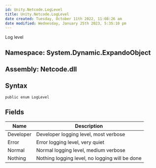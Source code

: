 ```yaml
---
id: Unity.Netcode.LogLevel
title: Unity.Netcode.LogLevel
date created: Tuesday, October 11th 2022, 11:08:26 am
date modified: Wednesday, January 25th 2023, 5:35:10 pm
---
```


<div class="markdown level0 summary">

Log level

</div>

<div class="markdown level0 conceptual">

</div>

## **Namespace**: System.Dynamic.ExpandoObject

## **Assembly**: Netcode.dll

## Syntax

``` lang-csharp
public enum LogLevel
```

## Fields

| Name      | Description                                    |
|-----------|------------------------------------------------|
| Developer | Developer logging level, most verbose          |
| Error     | Error logging level, very quiet                |
| Normal    | Normal logging level, medium verbose           |
| Nothing   | Nothing logging level, no logging will be done |

